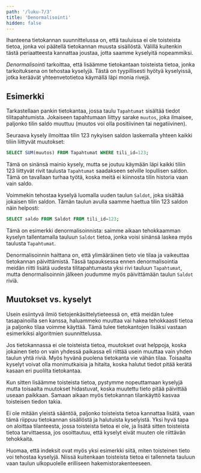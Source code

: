 ```yaml
---
path: '/luku-7/3'
title: 'Denormalisointi'
hidden: false
---
```


Ihanteena tietokannan suunnittelussa on,
että tauluissa ei ole toisteista tietoa,
jonka voi päätellä tietokannan muusta sisällöstä.
Välillä kuitenkin tästä periaatteesta kannattaa joustaa,
jotta saamme kyselyitä nopeammiksi.

_Denormalisointi_ tarkoittaa,
että lisäämme tietokantaan toisteista tietoa,
jonka tarkoituksena on tehostaa kyselyjä.
Tästä on tyypillisesti hyötyä kyselyissä,
jotka keräävät yhteenvetotietoa
käymällä läpi monia rivejä.

## Esimerkki

Tarkastellaan pankin tietokantaa,
jossa taulu `Tapahtumat` sisältää tiedot
tilitapahtumista.
Jokaiseen tapahtumaan liittyy sarake `muutos`,
joka ilmaisee, paljonko tilin saldo muuttuu
(muutos voi olla positiivinen tai negatiivinen).

Seuraava kysely ilmoittaa tilin 123
nykyisen saldon laskemalla yhteen kaikki
tiliin liittyvät muutokset:

```sql
SELECT SUM(muutos) FROM Tapahtumat WHERE tili_id=123;
```

Tämä on sinänsä mainio kysely,
mutta se joutuu käymään läpi kaikki tiliin 123
liittyvät rivit
taulusta `Tapahtumat` saadakseen selville
lopullisen saldon.
Tämä on tavallaan turhaa työtä,
koska meitä ei kiinnosta tilin historia
vaan vain saldo.

Voimmekin tehostaa kyselyä luomalla uuden taulun
`Saldot`, joka sisältää jokaisen tilin saldon.
Tämän taulun avulla saamme haettua tilin 123
saldon näin helposti:

```sql
SELECT saldo FROM Saldot FROM tili_id=123;
```

Tämä on esimerkki denormalisoinnista:
saimme aikaan tehokkaamman kyselyn
tallentamalla tauluun `Saldot` tietoa,
jonka voisi sinänsä laskea myös taulusta `Tapahtumat`.

Denormalisoinnin haittana on,
että ylimääräinen tieto vie tilaa ja vaikeuttaa
tietokannan päivittämistä.
Tässä tapauksessa ennen denormalisointia
meidän riitti lisätä
uudesta tilitapahtumasta yksi rivi tauluun `Tapahtumat`,
mutta denormalisoinnin jälkeen joudumme myös
päivittämään taulun `Saldot` riviä.

## Muutokset vs. kyselyt

Usein esiintyvä ilmiö tietojenkäsittelytieteessä on,
että meidän tulee tasapainoilla sen kanssa,
haluammeko muuttaa vai hakea tehokkaasti tietoa ja
paljonko tilaa voimme käyttää.
Tämä tulee tietokantojen lisäksi vastaan
esimerkiksi algoritmien suunnittelussa.

Jos tietokannassa ei ole toisteista tietoa,
muutokset ovat helppoja, koska jokainen tieto on vain yhdessä paikassa
eli riittää usein muuttaa vain yhden taulun yhtä riviä.
Myös hyvänä puolena tietokanta vie vähän tilaa.
Toisaalta kyselyt voivat olla monimutkaisia ja hitaita,
koska halutut tiedot pitää kerätä kasaan eri puolilta tietokantaa.

Kun sitten lisäämme toisteista tietoa,
pystymme nopeuttamaan kyselyjä mutta toisaalta muutokset hidastuvat,
koska muutettu tieto pitää päivittää useaan paikkaan.
Samaan aikaan myös tietokannan tilankäyttö kasvaa
toisteisen tiedon takia.

Ei ole mitään yleistä sääntöä, paljonko toisteista tietoa
kannattaa lisätä, vaan tämä riippuu tietokannan sisällöstä
ja halutuista kyselyistä.
Yksi hyvä tapa on aloittaa tilanteesta,
jossa toisteista tietoa ei ole,
ja lisätä sitten toisteista tietoa tarvittaessa,
jos osoittautuu, että kyselyt eivät muuten ole riittävän tehokkaita.

Huomaa, että indeksit ovat myös yksi esimerkki siitä,
miten toisteinen tieto voi tehostaa kyselyjä.
Niissä kuitenkaan toisteista tietoa ei tallenneta tauluun vaan
taulun ulkopuolelle erilliseen hakemistorakenteeseen.

